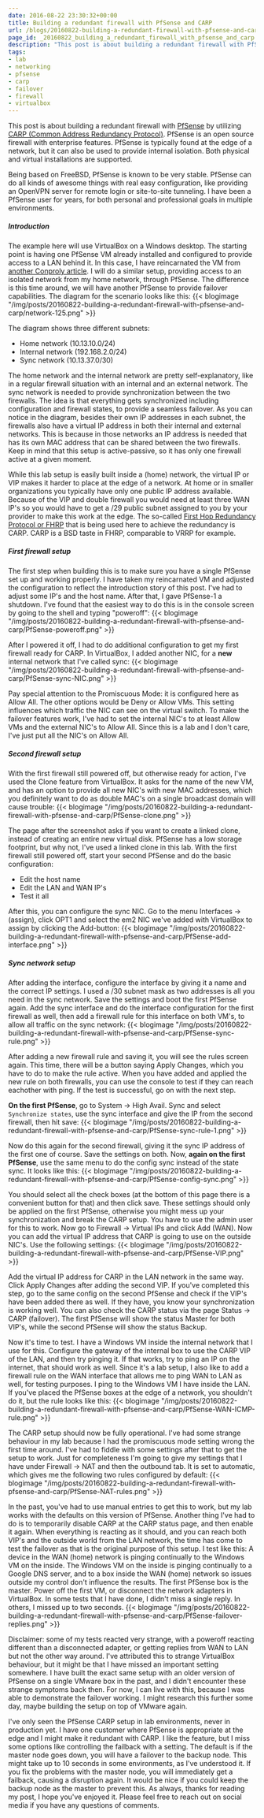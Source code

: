 ```yaml
---
date: 2016-08-22 23:30:32+00:00
title: Building a redundant firewall with PfSense and CARP
url: /blogs/20160822-building-a-redundant-firewall-with-pfsense-and-carp/
page_id: _20160822_building_a_redundant_firewall_with_pfsense_and_carp
description: "This post is about building a redundant firewall with PfSense by utilizing CARP (Common Address Redundancy Protocol)."
tags:
- lab
- networking
- pfsense
- carp
- failover
- firewall
- virtualbox
---
```


This post is about building a redundant firewall with [PfSense](https://www.pfsense.org/) by utilizing [CARP (Common Address Redundancy Protocol)](https://en.wikipedia.org/wiki/Common_Address_Redundancy_Protocol). PfSense is an open source firewall with enterprise features. PfSense is typically found at the edge of a network, but it can also be used to provide internal isolation. Both physical and virtual installations are supported.
<!--more-->
Being based on FreeBSD, PfSense is known to be very stable. PfSense can do all kinds of awesome things with real easy configuration, like providing an OpenVPN server for remote login or site-to-site tunneling. I have been a PfSense user for years, for both personal and professional goals in multiple environments.

##### Introduction
The example here will use VirtualBox on a Windows desktop. The starting point is having one PfSense VM already installed and configured to provide access to a LAN behind it. In this case, I have reincarnated the VM from [another Conproly article](/blogs/20160811-building-an-mcsa-lab-with-pfsense-and-virtualbox/). I will do a similar setup, providing access to an isolated network from my home network, through PfSense. The difference is this time around, we will have another PfSense to provide failover capabilities. The diagram for the scenario looks like this:
{{< blogimage "/img/posts/20160822-building-a-redundant-firewall-with-pfsense-and-carp/network-125.png" >}}

The diagram shows three different subnets:

* Home network (10.13.10.0/24)
* Internal network (192.168.2.0/24)
* Sync network (10.13.37.0/30)

The home network and the internal network are pretty self-explanatory, like in a regular firewall situation with an internal and an external network. The sync network is needed to provide synchronization between the two firewalls. The idea is that everything gets synchronized including configuration and firewall states, to provide a seamless failover.
As you can notice in the diagram, besides their own IP addresses in each subnet, the firewalls also have a virtual IP address in both their internal and external networks. This is because in those networks an IP address is needed that has its own MAC address that can be shared between the two firewalls. Keep in mind that this setup is active-passive, so it has only one firewall active at a given moment.

While this lab setup is easily built inside a (home) network, the virtual IP or VIP makes it harder to place at the edge of a network. At home or in smaller organizations you typically have only one public IP address available. Because of the VIP and double firewall you would need at least three WAN IP's so you would have to get a /29 public subnet assigned to you by your provider to make this work at the edge. The so-called [First Hop Redundancy Protocol or FHRP](https://en.wikipedia.org/wiki/Category:First-hop_redundancy_protocols) that is being used here to achieve the redundancy is CARP. CARP is a BSD taste in FHRP, comparable to VRRP for example.

##### First firewall setup
The first step when building this is to make sure you have a single PfSense set up and working properly. I have taken my reincarnated VM and adjusted the configuration to reflect the introduction story of this post. I've had to adjust some IP's and the host name. After that, I gave PfSense-1 a shutdown. I've found that the easiest way to do this is in the console screen by going to the shell and typing "poweroff":
{{< blogimage "/img/posts/20160822-building-a-redundant-firewall-with-pfsense-and-carp/PfSense-poweroff.png" >}}

After I powered it off, I had to do additional configuration to get my first firewall ready for CARP. In VirtualBox, I added another NIC, for a **new** internal network that I've called sync:
{{< blogimage "/img/posts/20160822-building-a-redundant-firewall-with-pfsense-and-carp/PfSense-sync-NIC.png" >}}

Pay special attention to the Promiscuous Mode: it is configured here as Allow All. The other options would be Deny or Allow VMs. This setting influences which traffic the NIC can see on the virtual switch. To make the failover features work, I've had to set the internal NIC's to at least Allow VMs and the external NIC's to Allow All. Since this is a lab and I don't care, I've just put all the NIC's on Allow All.

##### Second firewall setup
With the first firewall still powered off, but otherwise ready for action, I've used the Clone feature from VirtualBox. It asks for the name of the new VM, and has an option to provide all new NIC's with new MAC addresses, which you definitely want to do as double MAC's on a single broadcast domain will cause trouble:
{{< blogimage "/img/posts/20160822-building-a-redundant-firewall-with-pfsense-and-carp/PfSense-clone.png" >}}

The page after the screenshot asks if you want to create a linked clone, instead of creating an entire new virtual disk. PfSense has a low storage footprint, but why not, I've used a linked clone in this lab. With the first firewall still powered off, start your second PfSense and do the basic configuration:

* Edit the host name
* Edit the LAN and WAN IP's
* Test it all

After this, you can configure the sync NIC. Go to the menu Interfaces -> (assign), click OPT1 and select the em2 NIC we've added with VirtualBox to assign by clicking the Add-button:
{{< blogimage "/img/posts/20160822-building-a-redundant-firewall-with-pfsense-and-carp/PfSense-add-interface.png" >}}

##### Sync network setup
After adding the interface, configure the interface by giving it a name and the correct IP settings. I used a /30 subnet mask as two addresses is all you need in the sync network. Save the settings and boot the first PfSense again. Add the sync interface and do the interface configuration for the first firewall as well, then add a firewall rule for this interface on both VM's, to allow all traffic on the sync network:
{{< blogimage "/img/posts/20160822-building-a-redundant-firewall-with-pfsense-and-carp/PfSense-sync-rule.png" >}}

After adding a new firewall rule and saving it, you will see the rules screen again. This time, there will be a button saying Apply Changes, which you have to do to make the rule active. When you have added and applied the new rule on both firewalls, you can use the console to test if they can reach eachother with ping. If the test is successful, go on with the next step.

**On the first PfSense**, go to System -> High Avail. Sync and select `Synchronize states`, use the sync interface and give the IP from the second firewall, then hit save:
{{< blogimage "/img/posts/20160822-building-a-redundant-firewall-with-pfsense-and-carp/PfSense-sync-rule-1.png" >}}

Now do this again for the second firewall, giving it the sync IP address of the first one of course. Save the settings on both. Now, **again on the first PfSense**, use the same menu to do the config sync instead of the state sync. It looks like this:
{{< blogimage "/img/posts/20160822-building-a-redundant-firewall-with-pfsense-and-carp/PfSense-config-sync.png" >}}

You should select all the check boxes (at the bottom of this page there is a convenient button for that) and then click save. These settings should only be applied on the first PfSense, otherwise you might mess up your synchronization and break the CARP setup. You have to use the admin user for this to work. Now go to Firewall -> Virtual IPs and click Add (WAN). Now you can add the virtual IP address that CARP is going to use on the outside NIC's. Use the following settings:
{{< blogimage "/img/posts/20160822-building-a-redundant-firewall-with-pfsense-and-carp/PfSense-VIP.png" >}}

Add the virtual IP address for CARP in the LAN network in the same way. Click Apply Changes after adding the second VIP. If you've completed this step, go to the same config on the second PfSense and check if the VIP's have been added there as well. If they have, you know your synchronization is working well. You can also check the CARP status via the page Status -> CARP (failover). The first PfSense will show the status Master for both VIP's, while the second PfSense will show the status Backup.

Now it's time to test. I have a Windows VM inside the internal network that I use for this. Configure the gateway of the internal box to use the CARP VIP of the LAN, and then try pinging it. If that works, try to ping an IP on the internet, that should work as well. Since it's a lab setup, I also like to add a firewall rule on the WAN interface that allows me to ping WAN to LAN as well, for testing purposes. I ping to the Windows VM I have inside the LAN. If you've placed the PfSense boxes at the edge of a network, you shouldn't do it, but the rule looks like this:
{{< blogimage "/img/posts/20160822-building-a-redundant-firewall-with-pfsense-and-carp/PfSense-WAN-ICMP-rule.png" >}}

The CARP setup should now be fully operational. I've had some strange behaviour in my lab because I had the promiscuous mode setting wrong the first time around. I've had to fiddle with some settings after that to get the setup to work. Just for completeness I'm going to give my settings that I have under Firewall -> NAT and then the outbound tab. It is set to automatic, which gives me the following two rules configured by default:
{{< blogimage "/img/posts/20160822-building-a-redundant-firewall-with-pfsense-and-carp/PfSense-NAT-rules.png" >}}

In the past, you've had to use manual entries to get this to work, but my lab works with the defaults on this version of PfSense. Another thing I've had to do is to temporarily disable CARP at the CARP status page, and then enable it again. When everything is reacting as it should, and you can reach both VIP's and the outside world from the LAN network, the time has come to test the failover as that is the original purpose of this setup. I test like this:
A device in the WAN (home) network is pinging continually to the Windows VM on the inside. The Windows VM on the inside is pinging continually to a Google DNS server, and to a box inside the WAN (home) network so issues outside my control don't influence the results. The first PfSense box is the master. Power off the first VM, or disconnect the network adapters in VirtualBox. In some tests that I have done, I didn't miss a single reply. In others, I missed up to two seconds.
{{< blogimage "/img/posts/20160822-building-a-redundant-firewall-with-pfsense-and-carp/PfSense-failover-replies.png" >}}

Disclaimer: some of my tests reacted very strange, with a poweroff reacting different than a disconnected adapter, or getting replies from WAN to LAN but not the other way around. I've attributed this to strange VirtualBox behaviour, but it might be that I have missed an important setting somewhere. I have built the exact same setup with an older version of PfSense on a single VMware box in the past, and I didn't encounter these strange symptoms back then. For now, I can live with this, because I was able to demonstrate the failover working. I might research this further some day, maybe building the setup on top of VMware again.

I've only seen the PfSense CARP setup in lab environments, never in production yet. I have one customer where PfSense is appropriate at the edge and I might make it redundant with CARP. I like the feature, but I miss some options like controlling the failback with a setting. The default is if the master node goes down, you will have a failover to the backup node. This might take up to 10 seconds in some environments, as I've understood it. If you fix the problems with the master node, you will immediately get a failback, causing a disruption again. It would be nice if you could keep the backup node as the master to prevent this. As always, thanks for reading my post, I hope you've enjoyed it. Please feel free to reach out on social media if you have any questions of comments.

